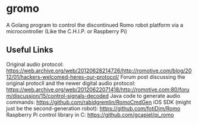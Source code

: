 # gromo
A Golang program to control the discontinued Romo robot platform via a microcontroller (Like the C.H.I.P. or Raspberry Pi)

## Useful Links

Original audio protocol: https://web.archive.org/web/20120628214726/http://romotive.com/blog/2012/01/hackers-welcomed-heres-our-protocol/
Forum post discussing the original protocll and the newer digital audio protocol: https://web.archive.org/web/20120622071418/http://romotive.com:80/forum/discussion/15/control-signals-decoded
Java code to generate audio commands: https://github.com/rabidgremlin/RomoCmdGen
iOS SDK (might just be the second-generation robot): https://github.com/fotiDim/Romo
Raspberry Pi control library in C: https://github.com/gcapiel/pi_romo
